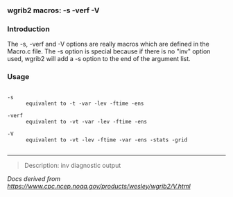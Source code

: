 
### wgrib2 macros: -s -verf -V



### Introduction



The -s,
-verf 
and -V 
options are really macros
which are defined in the Macro.c file. The -s option is special because if there is no
"inv" option used, wgrib2 will add a -s option to the end of the argument list.


### Usage




```

-s
      equivalent to -t -var -lev -ftime -ens

-verf
      equivalent to -vt -var -lev -ftime -ens

-V
      equivalent to -vt -lev -ftime -var -ens -stats -grid


```







----

>Description: inv          diagnostic output

_Docs derived from <https://www.cpc.ncep.noaa.gov/products/wesley/wgrib2/V.html>_